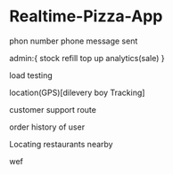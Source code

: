 # Realtime-Pizza-App

phon number phone 
message sent

admin:{
  stock refill top up
  analytics(sale)
}

load testing

location(GPS)[dilevery boy Tracking]

customer support route

order history of user

Locating restaurants nearby 

wef